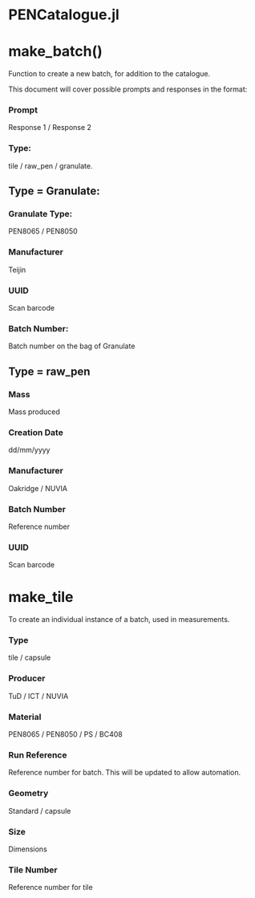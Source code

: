 # PENCatalogue.jl

# make_batch()

Function to create a new batch, for addition to the catalogue.

This document will cover possible prompts and responses in the format:
### Prompt
Response 1 / Response 2

### Type:
tile / raw_pen / granulate.

## Type = Granulate:

###  Granulate Type:
PEN8065 / PEN8050

### Manufacturer
Teijin

### UUID
Scan barcode

### Batch Number:
Batch number on the bag of Granulate

## Type = raw_pen

### Mass
Mass produced

### Creation Date
dd/mm/yyyy

### Manufacturer
Oakridge / NUVIA

### Batch Number
Reference number

### UUID
Scan barcode

# make_tile
To create an individual instance of a batch, used in measurements.

### Type

tile / capsule

### Producer
TuD / ICT / NUVIA

### Material
PEN8065 / PEN8050 / PS / BC408

### Run Reference
Reference number for batch. This will be updated to allow automation.

### Geometry
Standard / capsule

### Size
Dimensions

### Tile Number
Reference number for tile
